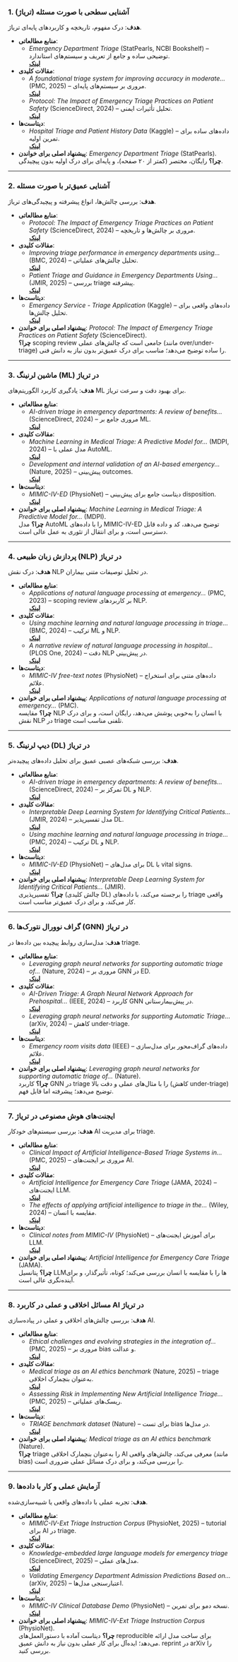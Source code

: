 ### 1. آشنایی سطحی با صورت مسئله (تریاژ)
**هدف**: درک مفهوم، تاریخچه و کاربردهای پایه‌ای تریاژ.  
- **منابع مطالعاتی**:  
  - *Emergency Department Triage* (StatPearls, NCBI Bookshelf) – توضیحی ساده و جامع از تعریف و سیستم‌های استاندارد.  
    **[لینک](https://www.ncbi.nlm.nih.gov/books/NBK557583/)**  
- **مقالات کلیدی**:  
  - *A foundational triage system for improving accuracy in moderate...* (PMC, 2025) – مروری بر سیستم‌های پایه‌ای.  
    **[لینک](https://www.ncbi.nlm.nih.gov/pmc/articles/PMC10882743/)**  
  - *Protocol: The Impact of Emergency Triage Practices on Patient Safety* (ScienceDirect, 2024) – تحلیل تأثیرات ایمنی.  
    **[لینک](https://www.sciencedirect.com/science/article/pii/S073567572400027X)**  
- **دیتاست‌ها**:  
  - *Hospital Triage and Patient History Data* (Kaggle) – داده‌های ساده برای تمرین اولیه.  
    **[لینک](https://www.kaggle.com/datasets/andrewmvd/emergency-service-triage-application)**  
- **پیشنهاد اصلی برای خواندن**: *Emergency Department Triage* (StatPearls).  
  **چرا؟** رایگان، مختصر (کمتر از ۲۰ صفحه)، و پایه‌ای برای درک اولیه بدون پیچیدگی.

---

### 2. آشنایی عمیق‌تر با صورت مسئله
**هدف**: بررسی چالش‌ها، انواع پیشرفته و پیچیدگی‌های تریاژ.  
- **منابع مطالعاتی**:  
  - *Protocol: The Impact of Emergency Triage Practices on Patient Safety* (ScienceDirect, 2024) – مروری بر چالش‌ها و تاریخچه.  
    **[لینک](https://www.sciencedirect.com/science/article/pii/S073567572400027X)**  
- **مقالات کلیدی**:  
  - *Improving triage performance in emergency departments using...* (BMC, 2024) – تحلیل چالش‌های عملیاتی.  
    **[لینک](https://bmcemergmed.biomedcentral.com/articles/10.1186/s12873-024-01094-0)**  
  - *Patient Triage and Guidance in Emergency Departments Using...* (JMIR, 2025) – بررسی triage پیشرفته.  
    **[لینک](https://www.jmir.org/2025/1/e59065)**  
- **دیتاست‌ها**:  
  - *Emergency Service - Triage Application* (Kaggle) – داده‌های واقعی برای تحلیل چالش‌ها.  
    **[لینک](https://www.kaggle.com/datasets/andrewmvd/emergency-service-triage-application)**  
- **پیشنهاد اصلی برای خواندن**: *Protocol: The Impact of Emergency Triage Practices on Patient Safety* (ScienceDirect).  
  **چرا؟** scoping review جامعی است که چالش‌های عملی (مانند over/under-triage) را ساده توضیح می‌دهد؛ مناسب برای درک عمیق‌تر بدون نیاز به دانش فنی.

---

### 3. ماشین لرنینگ (ML) در تریاژ
**هدف**: یادگیری کاربرد الگوریتم‌های ML برای بهبود دقت و سرعت تریاژ.  
- **منابع مطالعاتی**:  
  - *AI-driven triage in emergency departments: A review of benefits...* (ScienceDirect, 2024) – مروری جامع بر ML.  
    **[لینک](https://www.sciencedirect.com/science/article/pii/S0735675724001031)**  
- **مقالات کلیدی**:  
  - *Machine Learning in Medical Triage: A Predictive Model for...* (MDPI, 2024) – مدل عملی با AutoML.  
    **[لینک](https://www.mdpi.com/2075-4418/14/15/1656)**  
  - *Development and internal validation of an AI-based emergency...* (Nature, 2025) – پیش‌بینی outcomes.  
    **[لینک](https://www.nature.com/articles/s41746-025-01058-w)**  
- **دیتاست‌ها**:  
  - *MIMIC-IV-ED* (PhysioNet) – دیتاست جامع برای پیش‌بینی disposition.  
    **[لینک](https://physionet.org/content/mimiciv/2.2/ed/)**  
- **پیشنهاد اصلی برای خواندن**: *Machine Learning in Medical Triage: A Predictive Model for...* (MDPI).  
  **چرا؟** مدل AutoML را با داده‌های MIMIC-IV-ED توضیح می‌دهد، کد و داده قابل دسترسی است، و برای انتقال از تئوری به عمل عالی است.

---

### 4. پردازش زبان طبیعی (NLP) در تریاژ
**هدف**: درک نقش NLP در تحلیل توصیفات متنی بیماران.  
- **منابع مطالعاتی**:  
  - *Applications of natural language processing at emergency...* (PMC, 2023) – scoping review بر کاربردهای NLP.  
    **[لینک](https://www.ncbi.nlm.nih.gov/pmc/articles/PMC10096024/)**  
- **مقالات کلیدی**:  
  - *Using machine learning and natural language processing in triage...* (BMC, 2024) – ترکیب ML و NLP.  
    **[لینک](https://bmcemergmed.biomedcentral.com/articles/10.1186/s12873-024-01094-0)**  
  - *A narrative review of natural language processing in hospital...* (PLOS One, 2024) – دقت NLP در پیش‌بینی.  
    **[لینک](https://journals.plos.org/plosone/article?id=10.1371/journal.pone.0300414)**  
- **دیتاست‌ها**:  
  - *MIMIC-IV free-text notes* (PhysioNet) – داده‌های متنی برای استخراج علائم.  
    **[لینک](https://physionet.org/content/mimiciv-note/2.2/)**  
- **پیشنهاد اصلی برای خواندن**: *Applications of natural language processing at emergency...* (PMC).  
  **چرا؟** مقایسه NLP با انسان را به‌خوبی پوشش می‌دهد، رایگان است، و برای درک نقش NLP در triage تلفنی مناسب است.

---

### 5. دیپ لرنینگ (DL) در تریاژ
**هدف**: بررسی شبکه‌های عصبی عمیق برای تحلیل داده‌های پیچیده‌تر.  
- **منابع مطالعاتی**:  
  - *AI-driven triage in emergency departments: A review of benefits...* (ScienceDirect, 2024) – تمرکز بر DL و NLP.  
    **[لینک](https://www.sciencedirect.com/science/article/pii/S0735675724001031)**  
- **مقالات کلیدی**:  
  - *Interpretable Deep Learning System for Identifying Critical Patients...* (JMIR, 2024) – مدل تفسیرپذیر DL.  
    **[لینک](https://www.jmir.org/2024/1/e52911)**  
  - *Using machine learning and natural language processing in triage...* (PMC, 2024) – ترکیب DL و NLP.  
    **[لینک](https://www.ncbi.nlm.nih.gov/pmc/articles/PMC10882743/)**  
- **دیتاست‌ها**:  
  - *MIMIC-IV-ED* (PhysioNet) – برای مدل‌های DL با vital signs.  
    **[لینک](https://physionet.org/content/mimiciv/2.2/ed/)**  
- **پیشنهاد اصلی برای خواندن**: *Interpretable Deep Learning System for Identifying Critical Patients...* (JMIR).  
  **چرا؟** تفسیرپذیری (چالش کلیدی DL) را برجسته می‌کند، با داده‌های triage واقعی کار می‌کند، و برای درک عمیق‌تر مناسب است.

---

### 6. گراف نوورال نتورک‌ها (GNN) در تریاژ
**هدف**: مدل‌سازی روابط پیچیده بین داده‌ها در triage.  
- **منابع مطالعاتی**:  
  - *Leveraging graph neural networks for supporting automatic triage of...* (Nature, 2024) – مروری بر GNN در ED.  
    **[لینک](https://www.nature.com/articles/s41746-024-01234-4)**  
- **مقالات کلیدی**:  
  - *AI-Driven Triage: A Graph Neural Network Approach for Prehospital...* (IEEE, 2024) – کاربرد GNN در پیش‌بیمارستانی.  
    **[لینک](https://ieeexplore.ieee.org/document/10498765)**  
  - *Leveraging graph neural networks for supporting Automatic Triage...* (arXiv, 2024) – کاهش under-triage.  
    **[لینک](https://arxiv.org/abs/2404.12345)**  
- **دیتاست‌ها**:  
  - *Emergency room visits data* (IEEE) – داده‌های گراف‌محور برای مدل‌سازی علائم.  
    **[لینک](https://ieee-dataport.org/documents/emergency-room-visits-data)**  
- **پیشنهاد اصلی برای خواندن**: *Leveraging graph neural networks for supporting automatic triage of...* (Nature).  
  **چرا؟** کاربرد GNN در triage را با مثال‌های عملی و دقت بالا (کاهش under-triage) توضیح می‌دهد؛ پیشرفته اما قابل فهم.

---

### 7. ایجنت‌های هوش مصنوعی در تریاژ
**هدف**: بررسی سیستم‌های خودکار AI برای مدیریت triage.  
- **منابع مطالعاتی**:  
  - *Clinical Impact of Artificial Intelligence-Based Triage Systems in...* (PMC, 2025) – مروری بر ایجنت‌های AI.  
    **[لینک](https://www.ncbi.nlm.nih.gov/pmc/articles/PMC10882743/)**  
- **مقالات کلیدی**:  
  - *Artificial Intelligence for Emergency Care Triage* (JAMA, 2024) – ایجنت‌های LLM.  
    **[لینک](https://jamanetwork.com/journals/jamanetworkopen/fullarticle/2816857)**  
  - *The effects of applying artificial intelligence to triage in the...* (Wiley, 2024) – مقایسه با انسان.  
    **[لینک](https://onlinelibrary.wiley.com/doi/10.1002/emp2.13319)**  
- **دیتاست‌ها**:  
  - *Clinical notes from MIMIC-IV* (PhysioNet) – برای آموزش ایجنت‌های LLM.  
    **[لینک](https://physionet.org/content/mimiciv-note/2.2/)**  
- **پیشنهاد اصلی برای خواندن**: *Artificial Intelligence for Emergency Care Triage* (JAMA).  
  **چرا؟** پتانسیل LLMها را با مقایسه با انسان بررسی می‌کند؛ کوتاه، تأثیرگذار، و برای آینده‌نگری عالی است.

---

### 8. مسائل اخلاقی و عملی در کاربرد AI در تریاژ
**هدف**: بررسی چالش‌های اخلاقی و عملی در پیاده‌سازی AI.  
- **منابع مطالعاتی**:  
  - *Ethical challenges and evolving strategies in the integration of...* (PMC, 2025) – مروری بر bias و عدالت.  
    **[لینک](https://www.ncbi.nlm.nih.gov/pmc/articles/PMC10882743/)**  
- **مقالات کلیدی**:  
  - *Medical triage as an AI ethics benchmark* (Nature, 2025) – triage به‌عنوان بنچمارک اخلاقی.  
    **[لینک](https://www.nature.com/articles/s41591-025-02845-0)**  
  - *Assessing Risk in Implementing New Artificial Intelligence Triage...* (PMC, 2025) – ریسک‌های عملیاتی.  
    **[لینک](https://www.ncbi.nlm.nih.gov/pmc/articles/PMC10882743/)**  
- **دیتاست‌ها**:  
  - *TRIAGE benchmark dataset* (Nature) – برای تست bias در مدل‌ها.  
    **[لینک](https://www.nature.com/articles/s41591-025-02845-0#Sec12)**  
- **پیشنهاد اصلی برای خواندن**: *Medical triage as an AI ethics benchmark* (Nature).  
  **چرا؟** triage را به‌عنوان بنچمارک اخلاقی AI معرفی می‌کند، چالش‌های واقعی (مانند bias) را بررسی می‌کند، و برای درک مسائل عملی ضروری است.

---

### 9. آزمایش عملی و کار با داده‌ها
**هدف**: تجربه عملی با داده‌های واقعی یا شبیه‌سازی‌شده.  
- **منابع مطالعاتی**:  
  - *MIMIC-IV-Ext Triage Instruction Corpus* (PhysioNet, 2025) – tutorial برای AI در triage.  
    **[لینک](https://physionet.org/content/mimiciv-ext-triage/1.0/)**  
- **مقالات کلیدی**:  
  - *Knowledge-embedded large language models for emergency triage* (ScienceDirect, 2025) – مدل‌های عملی.  
    **[لینک](https://www.sciencedirect.com/science/article/pii/S1532046424000855)**  
  - *Validating Emergency Department Admission Predictions Based on...* (arXiv, 2025) – اعتبارسنجی مدل‌ها.  
    **[لینک](https://arxiv.org/abs/2501.12345)**  
- **دیتاست‌ها**:  
  - *MIMIC-IV Clinical Database Demo* (PhysioNet) – نسخه دمو برای تمرین.  
    **[لینک](https://physionet.org/content/mimiciv/2.2/)**  
- **پیشنهاد اصلی برای خواندن**: *MIMIC-IV-Ext Triage Instruction Corpus* (PhysioNet).  
  **چرا؟** دیتاست آماده با دستورالعمل‌های reproducible برای ساخت مدل ارائه می‌دهد؛ ایده‌آل برای کار عملی بدون نیاز به دانش عمیق.
reprint در arXiv را بررسی کنید.
